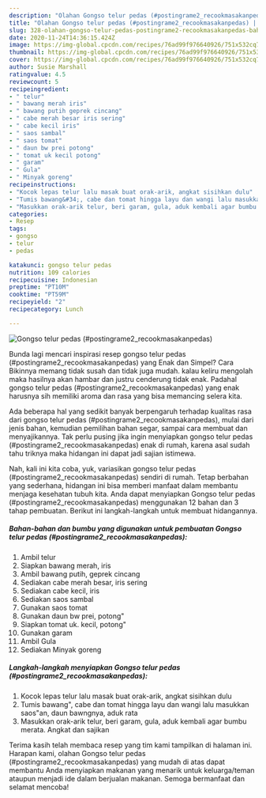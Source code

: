 ```yaml
---
description: "Olahan Gongso telur pedas (#postingrame2_recookmasakanpedas) | Bahan Membuat Gongso telur pedas (#postingrame2_recookmasakanpedas) Yang Mudah Dan Praktis"
title: "Olahan Gongso telur pedas (#postingrame2_recookmasakanpedas) | Bahan Membuat Gongso telur pedas (#postingrame2_recookmasakanpedas) Yang Mudah Dan Praktis"
slug: 328-olahan-gongso-telur-pedas-postingrame2-recookmasakanpedas-bahan-membuat-gongso-telur-pedas-postingrame2-recookmasakanpedas-yang-mudah-dan-praktis
date: 2020-11-24T14:36:15.424Z
image: https://img-global.cpcdn.com/recipes/76ad99f976640926/751x532cq70/gongso-telur-pedas-postingrame2_recookmasakanpedas-foto-resep-utama.jpg
thumbnail: https://img-global.cpcdn.com/recipes/76ad99f976640926/751x532cq70/gongso-telur-pedas-postingrame2_recookmasakanpedas-foto-resep-utama.jpg
cover: https://img-global.cpcdn.com/recipes/76ad99f976640926/751x532cq70/gongso-telur-pedas-postingrame2_recookmasakanpedas-foto-resep-utama.jpg
author: Susie Marshall
ratingvalue: 4.5
reviewcount: 5
recipeingredient:
- " telur"
- " bawang merah iris"
- " bawang putih geprek cincang"
- " cabe merah besar iris sering"
- " cabe kecil iris"
- " saos sambal"
- " saos tomat"
- " daun bw prei potong"
- " tomat uk kecil potong"
- " garam"
- " Gula"
- " Minyak goreng"
recipeinstructions:
- "Kocok lepas telur lalu masak buat orak-arik, angkat sisihkan dulu"
- "Tumis bawang&#34;, cabe dan tomat hingga layu dan wangi lalu masukkan saos&#34;an, daun bawngnya, aduk rata"
- "Masukkan orak-arik telur, beri garam, gula, aduk kembali agar bumbu merata. Angkat dan sajikan"
categories:
- Resep
tags:
- gongso
- telur
- pedas

katakunci: gongso telur pedas 
nutrition: 109 calories
recipecuisine: Indonesian
preptime: "PT10M"
cooktime: "PT59M"
recipeyield: "2"
recipecategory: Lunch

---
```



![Gongso telur pedas (#postingrame2_recookmasakanpedas)](https://img-global.cpcdn.com/recipes/76ad99f976640926/751x532cq70/gongso-telur-pedas-postingrame2_recookmasakanpedas-foto-resep-utama.jpg)

Bunda lagi mencari inspirasi resep gongso telur pedas (#postingrame2_recookmasakanpedas) yang Enak dan Simpel? Cara Bikinnya memang tidak susah dan tidak juga mudah. kalau keliru mengolah maka hasilnya akan hambar dan justru cenderung tidak enak. Padahal gongso telur pedas (#postingrame2_recookmasakanpedas) yang enak harusnya sih memiliki aroma dan rasa yang bisa memancing selera kita.

Ada beberapa hal yang sedikit banyak berpengaruh terhadap kualitas rasa dari gongso telur pedas (#postingrame2_recookmasakanpedas), mulai dari jenis bahan, kemudian pemilihan bahan segar, sampai cara membuat dan menyajikannya. Tak perlu pusing jika ingin menyiapkan gongso telur pedas (#postingrame2_recookmasakanpedas) enak di rumah, karena asal sudah tahu triknya maka hidangan ini dapat jadi sajian istimewa.




Nah, kali ini kita coba, yuk, variasikan gongso telur pedas (#postingrame2_recookmasakanpedas) sendiri di rumah. Tetap berbahan yang sederhana, hidangan ini bisa memberi manfaat dalam membantu menjaga kesehatan tubuh kita. Anda dapat menyiapkan Gongso telur pedas (#postingrame2_recookmasakanpedas) menggunakan 12 bahan dan 3 tahap pembuatan. Berikut ini langkah-langkah untuk membuat hidangannya.

<!--inarticleads1-->

##### Bahan-bahan dan bumbu yang digunakan untuk pembuatan Gongso telur pedas (#postingrame2_recookmasakanpedas):

1. Ambil  telur
1. Siapkan  bawang merah, iris
1. Ambil  bawang putih, geprek cincang
1. Sediakan  cabe merah besar, iris sering
1. Sediakan  cabe kecil, iris
1. Sediakan  saos sambal
1. Gunakan  saos tomat
1. Gunakan  daun bw prei, potong&#34;
1. Siapkan  tomat uk. kecil, potong&#34;
1. Gunakan  garam
1. Ambil  Gula
1. Sediakan  Minyak goreng




<!--inarticleads2-->

##### Langkah-langkah menyiapkan Gongso telur pedas (#postingrame2_recookmasakanpedas):

1. Kocok lepas telur lalu masak buat orak-arik, angkat sisihkan dulu
1. Tumis bawang&#34;, cabe dan tomat hingga layu dan wangi lalu masukkan saos&#34;an, daun bawngnya, aduk rata
1. Masukkan orak-arik telur, beri garam, gula, aduk kembali agar bumbu merata. Angkat dan sajikan




Terima kasih telah membaca resep yang tim kami tampilkan di halaman ini. Harapan kami, olahan Gongso telur pedas (#postingrame2_recookmasakanpedas) yang mudah di atas dapat membantu Anda menyiapkan makanan yang menarik untuk keluarga/teman ataupun menjadi ide dalam berjualan makanan. Semoga bermanfaat dan selamat mencoba!
